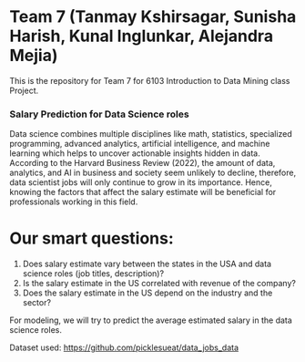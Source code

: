 # Team 7 (Tanmay Kshirsagar, Sunisha Harish, Kunal Inglunkar, Alejandra Mejia)

This is the repository for Team 7 for 6103 Introduction to Data Mining class Project. 

### Salary Prediction for Data Science roles

Data science combines multiple disciplines like math, statistics, specialized programming, advanced analytics, artificial intelligence, and machine learning which helps to uncover actionable insights hidden in data. According to the Harvard Business Review (2022), the amount of data, analytics, and AI in business and society seem unlikely to decline, therefore, data scientist jobs will only continue to grow in its importance. Hence, knowing the factors that affect the salary estimate will be beneficial for professionals working in this field. 

# Our smart questions:
1) Does salary estimate vary between the states in the USA and data science roles (job titles, description)?
2) Is the salary estimate in the US correlated with revenue of the company?
3) Does the salary estimate in the US depend on the industry and the sector?

For modeling, we will try to predict the average estimated salary in the data science roles.

Dataset used: https://github.com/picklesueat/data_jobs_data
